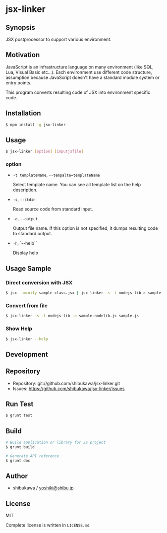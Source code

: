 jsx-linker
===========================================

Synopsis
---------------

JSX postprocessor to support various environment.

Motivation
---------------

JavaScript is an infrastructure language on many environment (like SQL, Lua, Visual Basic etc...).
Each environment use different code structure, assumption because JavaScript doesn't have a standard module system or entry points.

This program converts resulting code of JSX into environment specific code.

Installation
---------------

```sh
$ npm install -g jsx-linker
```

Usage
---------------

```sh
$ jsx-linker [option] [inputjsfile]
```

### option

*   `-t templateName`, `--tempalte=templateName`

    Select template name. You can see all template list on the help description.

*   `-s`, `--stdin`

    Read source code from standard input.

*   `-o`, `--output`

    Output file name. If this option is not specified, it dumps resulting code to standard output.

*   `-h`, `--help``

    Display help

Usage Sample
-------------------

### Direct conversion with JSX

```sh
$ jsx --minify sample-class.jsx | jsx-linker -s -t nodejs-lib > sample-nodelib.js
```

### Convert from file

```sh
$ jsx-linker -s -t nodejs-lib -o sample-nodelib.js sample.js
```

### Show Help

```sh
$ jsx-linker --help
```

Development
-------------

## Repository

* Repository: git://github.com/shibukawa/jsx-linker.git
* Issues: https://github.com/shibukawa/jsx-linker/issues

## Run Test

```sh
$ grunt test
```

## Build

```sh
# Build application or library for JS project
$ grunt build

# Generate API reference
$ grunt doc

```

Author
---------

* shibukawa / yoshiki@shibu.jp

License
------------

MIT

Complete license is written in `LICENSE.md`.
